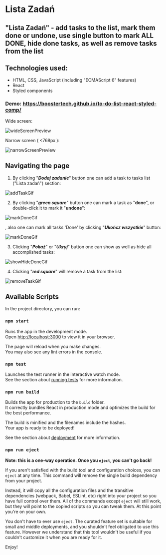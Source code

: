 # Lista Zadań
## "Lista Zadań" - add tasks to the list, mark them done or undone, use single button to mark ALL DONE, hide done tasks, as well as remove tasks from the list
## Technologies used:
- HTML, CSS, JavaScript (including "ECMAScript 6" features)
- React
- Styled components

### Demo: https://boostertech.github.io/to-do-list-react-styled-comp/
Wide screen:

![wideScreenPreview](https://github.com/BoosterTech/TODO-List-React/blob/6d5a8e4794e0ce717578afbdf9f3ba374acab5e6/images/previewPC.png) 

Narrow screen ( <768px ):

![narrowScreenPreview](https://github.com/BoosterTech/TODO-List-React/blob/6d5a8e4794e0ce717578afbdf9f3ba374acab5e6/images/previewMobile.png)


## Navigating the page
1. By clicking "***Dodaj zadanie***" button one can add a task to tasks list ("Lista zadań") section:

![addTaskGif](https://github.com/BoosterTech/TODO-List-React/blob/6d5a8e4794e0ce717578afbdf9f3ba374acab5e6/images/addingTask.gif)

2. By clicking "***green square***" button one can mark a task as "**done**", or double-click it to mark it "**undone**":

![markDoneGif](https://github.com/BoosterTech/TODO-List-React/blob/6d5a8e4794e0ce717578afbdf9f3ba374acab5e6/images/markingTaskDoneClick.gif)

, also one can mark all tasks 'Done' by clicking  "***Ukończ wszystkie***" button:

![markDoneGif](https://github.com/BoosterTech/TODO-List-React/blob/6d5a8e4794e0ce717578afbdf9f3ba374acab5e6/images/markingTaskDoneBtn.gif)

3. Clicking "***Pokaż***" or "***Ukryj***" button one can show as well as hide all accomplished tasks:

![showHideDoneGif](https://github.com/BoosterTech/TODO-List-React/blob/6d5a8e4794e0ce717578afbdf9f3ba374acab5e6/images/hiddingDoneTask.gif)

4. Clicking "***red square***" will remove a task from the list:

![removeTaskGif](https://github.com/BoosterTech/TODO-List-React/blob/6d5a8e4794e0ce717578afbdf9f3ba374acab5e6/images/removingTask.gif)

## Available Scripts

In the project directory, you can run:

### `npm start`

Runs the app in the development mode.\
Open [http://localhost:3000](http://localhost:3000) to view it in your browser.

The page will reload when you make changes.\
You may also see any lint errors in the console.

### `npm test`

Launches the test runner in the interactive watch mode.\
See the section about [running tests](https://facebook.github.io/create-react-app/docs/running-tests) for more information.

### `npm run build`

Builds the app for production to the `build` folder.\
It correctly bundles React in production mode and optimizes the build for the best performance.

The build is minified and the filenames include the hashes.\
Your app is ready to be deployed!

See the section about [deployment](https://facebook.github.io/create-react-app/docs/deployment) for more information.

### `npm run eject`

**Note: this is a one-way operation. Once you `eject`, you can't go back!**

If you aren't satisfied with the build tool and configuration choices, you can `eject` at any time. This command will remove the single build dependency from your project.

Instead, it will copy all the configuration files and the transitive dependencies (webpack, Babel, ESLint, etc) right into your project so you have full control over them. All of the commands except `eject` will still work, but they will point to the copied scripts so you can tweak them. At this point you're on your own.

You don't have to ever use `eject`. The curated feature set is suitable for small and middle deployments, and you shouldn't feel obligated to use this feature. However we understand that this tool wouldn't be useful if you couldn't customize it when you are ready for it.

Enjoy!
